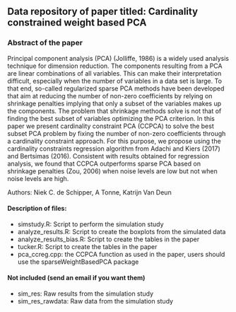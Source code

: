 ## Data repository of paper titled: Cardinality constrained weight based PCA

### Abstract of the paper

Principal component analysis (PCA) (Jolliffe, 1986) is a widely used analysis technique for dimension reduction. The components resulting from a PCA are linear combinations of all variables. This can make their interpretation difficult, especially when the number of variables in a data set is large. To that end, so-called regularized sparse PCA methods have been developed that aim at reducing the number of non-zero coefficients by relying on shrinkage penalties implying that only a subset of the variables makes up the components. The problem that shrinkage methods solve is not that of finding the best subset of variables optimizing the PCA criterion. In this paper we present cardinality constraint PCA (CCPCA) to solve the best subset PCA problem by fixing the number of non-zero coefficients through a cardinality constraint approach. For this purpose, we propose using the cardinality constraints regression algorithm from Adachi and Kiers (2017) and Bertsimas (2016). Consistent with results obtained for regression analysis, we found that CCPCA outperforms sparse PCA based on shrinkage penalties (Zou, 2006) when noise levels are low but not when noise levels are high.

Authors: Niek C. de Schipper, A Tonne, Katrijn Van Deun

#### Description of files:

- simstudy.R: Script to perform the simulation study
- analyze_results.R: Script to create the boxplots from the simulated data 
- analyze_results_bias.R: Script to create the tables in the paper 
- tucker.R: Script to create the tables in the paper 
- pca_ccreg.cpp: the CCPCA function as used in the paper, users should use the sparseWeightBasedPCA package 

#### Not included (send an email if you want them)
- sim_res: Raw results from the simulation study
- sim_res_rawdata: Raw data from the simulation study 

